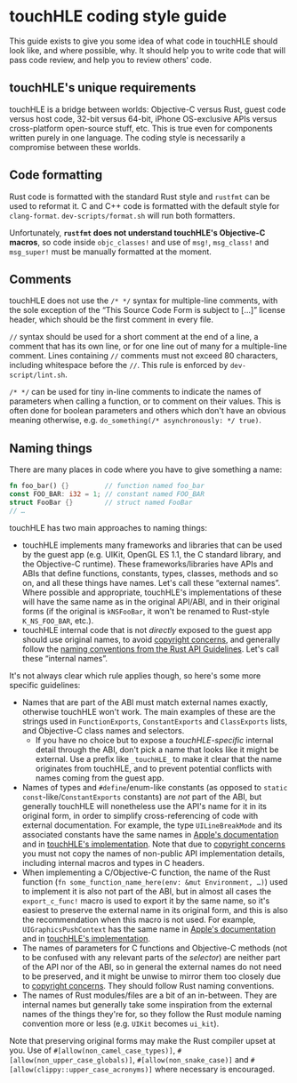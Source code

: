 # touchHLE coding style guide

This guide exists to give you some idea of what code in touchHLE should look like, and where possible, why. It should help you to write code that will pass code review, and help you to review others' code.

## touchHLE's unique requirements

touchHLE is a bridge between worlds: Objective-C versus Rust, guest code versus host code, 32-bit versus 64-bit, iPhone OS-exclusive APIs versus cross-platform open-source stuff, etc. This is true even for components written purely in one language. The coding style is necessarily a compromise between these worlds.

## Code formatting

Rust code is formatted with the standard Rust style and `rustfmt` can be used to reformat it. C and C++ code is formatted with the default style for `clang-format`. `dev-scripts/format.sh` will run both formatters.

Unfortunately, **`rustfmt` does not understand touchHLE's Objective-C macros**, so code inside `objc_classes!` and use of `msg!`, `msg_class!` and `msg_super!` must be manually formatted at the moment.

## Comments

touchHLE does not use the `/* */` syntax for multiple-line comments, with the sole exception of the “This Source Code Form is subject to […]” license header, which should be the first comment in every file.

`//` syntax should be used for a short comment at the end of a line, a comment that has its own line, or for one line out of many for a multiple-line comment. Lines containing `//` comments must not exceed 80 characters, including whitespace before the `//`. This rule is enforced by `dev-script/lint.sh`.

`/* */` can be used for tiny in-line comments to indicate the names of parameters when calling a function, or to comment on their values. This is often done for boolean parameters and others which don't have an obvious meaning otherwise, e.g. `do_something(/* asynchronously: */ true)`.

## Naming things

There are many places in code where you have to give something a name:

```rust
fn foo_bar() {}         // function named foo_bar
const FOO_BAR: i32 = 1; // constant named FOO_BAR
struct FooBar {}        // struct named FooBar
// …
```

touchHLE has two main approaches to naming things:

* touchHLE implements many frameworks and libraries that can be used by the guest app (e.g. UIKit, OpenGL ES 1.1, the C standard library, and the Objective-C runtime). These frameworks/libraries have APIs and ABIs that define functions, constants, types, classes, methods and so on, and all these things have names. Let's call these “external names”. Where possible and appropriate, touchHLE's implementations of these will have the same name as in the original API/ABI, and in their original forms (if the original is `kNSFooBar`, it won't be renamed to Rust-style `K_NS_FOO_BAR`, etc.).
* touchHLE internal code that is not _directly_ exposed to the guest app should use original names, to avoid [copyright concerns](../CONTRIBUTING.md#copyright-and-reverse-engineering), and generally follow the [naming conventions from the Rust API Guidelines](https://rust-lang.github.io/api-guidelines/naming.html). Let's call these “internal names”.

It's not always clear which rule applies though, so here's some more specific guidelines:

* Names that are part of the ABI must match external names exactly, otherwise touchHLE won't work. The main examples of these are the strings used in `FunctionExports`, `ConstantExports` and `ClassExports` lists, and Objective-C class names and selectors.
  * If you have no choice but to expose a _touchHLE-specific_ internal detail through the ABI, don't pick a name that looks like it might be external. Use a prefix like `_touchHLE_` to make it clear that the name originates from touchHLE, and to prevent potential conflicts with names coming from the guest app.
* Names of types and `#define`/enum-like constants (as opposed to `static const`-like/`ConstantExports` constants) are _not_ part of the ABI, but generally touchHLE will nonetheless use the API's name for it in its original form, in order to simplify cross-referencing of code with external documentation. For example, the type `UILineBreakMode` and its associated constants have the same names in [Apple's documentation](https://developer.apple.com/documentation/uikit/uilinebreakmode) and in [touchHLE's implementation](https://github.com/hikari-no-yume/touchHLE/blob/d70b90b2de50b11595110e0b04f6aeff6a570d11/src/frameworks/uikit/ui_font.rs#L39-L52). Note that due to [copyright concerns](../CONTRIBUTING.md#copyright-and-reverse-engineering) you must not copy the names of non-public API implementation details, including internal macros and types in C headers.
* When implementing a C/Objective-C function, the name of the Rust function (`fn some_function_name_here(env: &mut Environment, …)`) used to implement it is also not part of the ABI, but in almost all cases the `export_c_func!` macro is used to export it by the same name, so it's easiest to preserve the external name in its original form, and this is also the recommendation when this macro is not used. For example, `UIGraphicsPushContext` has the same name in [Apple's documentation](https://developer.apple.com/documentation/uikit/1623921-uigraphicspushcontext?language=objc) and in [touchHLE's implementation](https://github.com/hikari-no-yume/touchHLE/blob/d70b90b2de50b11595110e0b04f6aeff6a570d11/src/frameworks/uikit/ui_graphics.rs#L20-L46).
* The names of parameters for C functions and Objective-C methods (not to be confused with any relevant parts of the _selector_) are neither part of the API nor of the ABI, so in general the external names do not need to be preserved, and it might be unwise to mirror them too closely due to [copyright concerns](../CONTRIBUTING.md#copyright-and-reverse-engineering). They should follow Rust naming conventions.
* The names of Rust modules/files are a bit of an in-between. They are internal names but generally take some inspiration from the external names of the things they're for, so they follow the Rust module naming convention more or less (e.g. `UIKit` becomes `ui_kit`).

Note that preserving original forms may make the Rust compiler upset at you. Use of `#[allow(non_camel_case_types)]`, `#[allow(non_upper_case_globals)]`, `#[allow(non_snake_case)]` and `#[allow(clippy::upper_case_acronyms)]` where necessary is encouraged.
